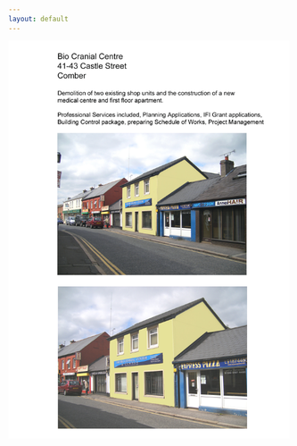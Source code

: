 ```yaml
---
layout: default
---
```


<div align="center">
<img src="bio-cranial-centre-revised.jpg" width="800px">
</div>
